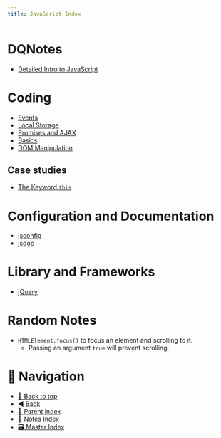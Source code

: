 ```yaml
---
title: JavaScript Index
---
```


# DQNotes

- [Detailed Intro to JavaScript](../../Dqn/Computer/js.dqn)

# Coding

- [Events](web-events.md)
- [Local Storage](local-storage.md)
- [Promises and AJAX](promises-and-ajax.md)
- [Basics](js-basics.md)
- [DOM Manipulation](js-dom.md)

## Case studies

- [The Keyword `this`](this-keyword.md)

# Configuration and Documentation

- [jsconfig](jsconfig.md)
- [jsdoc](jsdoc.md)

# Library and Frameworks

- [jQuery](jquery.md)

# Random Notes

- `HTMLElement.focus()` to focus an element and scrolling to it.
  - Passing an argument `true` will prevent scrolling.

# 🧭 Navigation

- [🔼 Back to top](#)
- [◀️ Back](../../index.md)
- [🔖 Parent index](../../index.md)
- [📑 Notes Index](../../index.md)
- [🗃️ Master Index](../../../index.md)
